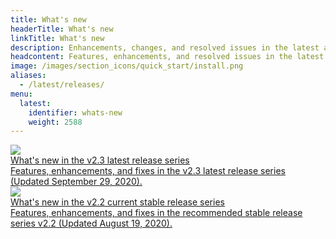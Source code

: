 ```yaml
---
title: What's new
headerTitle: What's new
linkTitle: What's new
description: Enhancements, changes, and resolved issues in the latest and stable release series.
headcontent: Features, enhancements, and resolved issues in the latest and stable release series.
image: /images/section_icons/quick_start/install.png
aliases:
  - /latest/releases/
menu:
  latest:
    identifier: whats-new
    weight: 2588 
---
```


<div>

  <div class="col-12 col-md-6 col-lg-12 col-xl-6">
      <a class="section-link icon-offset" href="latest-releases/">
          <div class="head">
              <img class="icon" src="/images/section_icons/quick_start/install.png" aria-hidden="true" />
              <div class="title">What's new in the v2.3 latest release series</div>
          </div>
          <div class="body">
              Features, enhancements, and fixes in the v2.3 latest release series (Updated September 29, 2020).
          </div>
      </a>
  </div>

  <div class="col-12 col-md-6 col-lg-12 col-xl-6">
      <a class="section-link icon-offset" href="stable-releases/">
          <div class="head">
              <img class="icon" src="/images/section_icons/quick_start/install.png" aria-hidden="true" />
              <div class="title">What's new in the v2.2 current stable release series</div>
          </div>
          <div class="body">
              Features, enhancements, and fixes in the recommended stable release series v2.2 (Updated August 19, 2020).
          </div>
      </a>
  </div>

</div>
